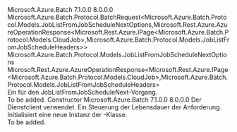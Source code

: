 <Type Name="JobListFromJobScheduleNextBatchRequest" FullName="Microsoft.Azure.Batch.Protocol.BatchRequests.JobListFromJobScheduleNextBatchRequest">
  <TypeSignature Language="C#" Value="public class JobListFromJobScheduleNextBatchRequest : Microsoft.Azure.Batch.Protocol.BatchRequest&lt;Microsoft.Azure.Batch.Protocol.Models.JobListFromJobScheduleNextOptions,Microsoft.Rest.Azure.AzureOperationResponse&lt;Microsoft.Rest.Azure.IPage&lt;Microsoft.Azure.Batch.Protocol.Models.CloudJob&gt;,Microsoft.Azure.Batch.Protocol.Models.JobListFromJobScheduleHeaders&gt;&gt;" />
  <TypeSignature Language="ILAsm" Value=".class public auto ansi beforefieldinit JobListFromJobScheduleNextBatchRequest extends Microsoft.Azure.Batch.Protocol.BatchRequest`2&lt;class Microsoft.Azure.Batch.Protocol.Models.JobListFromJobScheduleNextOptions, class Microsoft.Rest.Azure.AzureOperationResponse`2&lt;class Microsoft.Rest.Azure.IPage`1&lt;class Microsoft.Azure.Batch.Protocol.Models.CloudJob&gt;, class Microsoft.Azure.Batch.Protocol.Models.JobListFromJobScheduleHeaders&gt;&gt;" />
  <TypeSignature Language="DocId" Value="T:Microsoft.Azure.Batch.Protocol.BatchRequests.JobListFromJobScheduleNextBatchRequest" />
  <TypeSignature Language="VB.NET" Value="Public Class JobListFromJobScheduleNextBatchRequest&#xA;Inherits BatchRequest(Of JobListFromJobScheduleNextOptions, AzureOperationResponse(Of IPage(Of CloudJob), JobListFromJobScheduleHeaders))" />
  <TypeSignature Language="F#" Value="type JobListFromJobScheduleNextBatchRequest = class&#xA;    inherit BatchRequest&lt;JobListFromJobScheduleNextOptions, AzureOperationResponse&lt;IPage&lt;CloudJob&gt;, JobListFromJobScheduleHeaders&gt;&gt;" />
  <AssemblyInfo>
    <AssemblyName>Microsoft.Azure.Batch</AssemblyName>
    <AssemblyVersion>7.1.0.0</AssemblyVersion>
    <AssemblyVersion>8.0.0.0</AssemblyVersion>
  </AssemblyInfo>
  <Base>
    <BaseTypeName>Microsoft.Azure.Batch.Protocol.BatchRequest&lt;Microsoft.Azure.Batch.Protocol.Models.JobListFromJobScheduleNextOptions,Microsoft.Rest.Azure.AzureOperationResponse&lt;Microsoft.Rest.Azure.IPage&lt;Microsoft.Azure.Batch.Protocol.Models.CloudJob&gt;,Microsoft.Azure.Batch.Protocol.Models.JobListFromJobScheduleHeaders&gt;&gt;</BaseTypeName>
    <BaseTypeArguments>
      <BaseTypeArgument TypeParamName="TOptions">Microsoft.Azure.Batch.Protocol.Models.JobListFromJobScheduleNextOptions</BaseTypeArgument>
      <BaseTypeArgument TypeParamName="TResponse">Microsoft.Rest.Azure.AzureOperationResponse&lt;Microsoft.Rest.Azure.IPage&lt;Microsoft.Azure.Batch.Protocol.Models.CloudJob&gt;,Microsoft.Azure.Batch.Protocol.Models.JobListFromJobScheduleHeaders&gt;</BaseTypeArgument>
    </BaseTypeArguments>
  </Base>
  <Interfaces />
  <Docs>
    <summary>
            Ein <see cref="T:Microsoft.Azure.Batch.Protocol.IBatchRequest" /> für den JobListFromJobScheduleNext-Vorgang.
            </summary>
    <remarks>To be added.</remarks>
  </Docs>
  <Members>
    <Member MemberName=".ctor">
      <MemberSignature Language="C#" Value="public JobListFromJobScheduleNextBatchRequest (Microsoft.Azure.Batch.Protocol.BatchServiceClient serviceClient, System.Threading.CancellationToken cancellationToken);" />
      <MemberSignature Language="ILAsm" Value=".method public hidebysig specialname rtspecialname instance void .ctor(class Microsoft.Azure.Batch.Protocol.BatchServiceClient serviceClient, valuetype System.Threading.CancellationToken cancellationToken) cil managed" />
      <MemberSignature Language="DocId" Value="M:Microsoft.Azure.Batch.Protocol.BatchRequests.JobListFromJobScheduleNextBatchRequest.#ctor(Microsoft.Azure.Batch.Protocol.BatchServiceClient,System.Threading.CancellationToken)" />
      <MemberSignature Language="F#" Value="new Microsoft.Azure.Batch.Protocol.BatchRequests.JobListFromJobScheduleNextBatchRequest : Microsoft.Azure.Batch.Protocol.BatchServiceClient * System.Threading.CancellationToken -&gt; Microsoft.Azure.Batch.Protocol.BatchRequests.JobListFromJobScheduleNextBatchRequest" Usage="new Microsoft.Azure.Batch.Protocol.BatchRequests.JobListFromJobScheduleNextBatchRequest (serviceClient, cancellationToken)" />
      <MemberType>Constructor</MemberType>
      <AssemblyInfo>
        <AssemblyName>Microsoft.Azure.Batch</AssemblyName>
        <AssemblyVersion>7.1.0.0</AssemblyVersion>
        <AssemblyVersion>8.0.0.0</AssemblyVersion>
      </AssemblyInfo>
      <Parameters>
        <Parameter Name="serviceClient" Type="Microsoft.Azure.Batch.Protocol.BatchServiceClient" />
        <Parameter Name="cancellationToken" Type="System.Threading.CancellationToken" />
      </Parameters>
      <Docs>
        <param name="serviceClient">Der Dienstclient verwendet.</param>
        <param name="cancellationToken">Ein <see cref="T:System.Threading.CancellationToken" /> Steuerung der Lebensdauer der Anforderung.</param>
        <summary>
            Initialisiert eine neue Instanz der <see cref="T:Microsoft.Azure.Batch.Protocol.BatchRequests.JobListFromJobScheduleNextBatchRequest" />-Klasse.
            </summary>
        <remarks>To be added.</remarks>
      </Docs>
    </Member>
  </Members>
</Type>